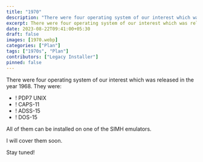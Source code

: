 ```yaml
---
title: "1970"
description: "There were four operating system of our interest which was released in the year 1968. All of them can be installed on one of the SIMH emulators."
excerpt: There were four operating system of our interest which was released in the year 1968. All of them can be installed on one of the SIMH emulators."
date: 2023-08-22T09:41:00+05:30
draft: false
images: [1970.webp]
categories: ["Plan"]
tags: ["1970s", "Plan"]
contributors: ["Legacy Installer"]
pinned: false
---
```


There were four operating system of our interest which was released in the year 1968. They were:

- ! PDP7 UNIX
- ! CAPS-11
- ! ADSS-15
- ! DOS-15

All of them can be installed on one of the SIMH emulators.

I will cover them soon.

Stay tuned!
